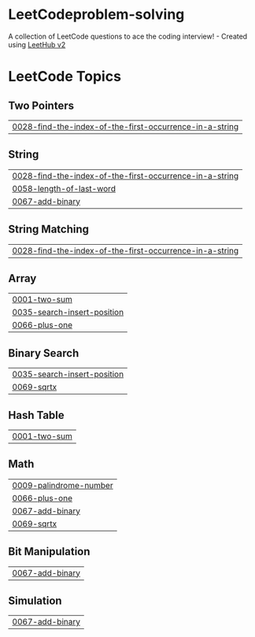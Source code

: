 # LeetCodeproblem-solving
A collection of LeetCode questions to ace the coding interview! - Created using [LeetHub v2](https://github.com/arunbhardwaj/LeetHub-2.0)

<!---LeetCode Topics Start-->
# LeetCode Topics
## Two Pointers
|  |
| ------- |
| [0028-find-the-index-of-the-first-occurrence-in-a-string](https://github.com/TarekEsmail18/LeetCodeproblem-solving/tree/master/0028-find-the-index-of-the-first-occurrence-in-a-string) |
## String
|  |
| ------- |
| [0028-find-the-index-of-the-first-occurrence-in-a-string](https://github.com/TarekEsmail18/LeetCodeproblem-solving/tree/master/0028-find-the-index-of-the-first-occurrence-in-a-string) |
| [0058-length-of-last-word](https://github.com/TarekEsmail18/LeetCodeproblem-solving/tree/master/0058-length-of-last-word) |
| [0067-add-binary](https://github.com/TarekEsmail18/LeetCodeproblem-solving/tree/master/0067-add-binary) |
## String Matching
|  |
| ------- |
| [0028-find-the-index-of-the-first-occurrence-in-a-string](https://github.com/TarekEsmail18/LeetCodeproblem-solving/tree/master/0028-find-the-index-of-the-first-occurrence-in-a-string) |
## Array
|  |
| ------- |
| [0001-two-sum](https://github.com/TarekEsmail18/LeetCodeproblem-solving/tree/master/0001-two-sum) |
| [0035-search-insert-position](https://github.com/TarekEsmail18/LeetCodeproblem-solving/tree/master/0035-search-insert-position) |
| [0066-plus-one](https://github.com/TarekEsmail18/LeetCodeproblem-solving/tree/master/0066-plus-one) |
## Binary Search
|  |
| ------- |
| [0035-search-insert-position](https://github.com/TarekEsmail18/LeetCodeproblem-solving/tree/master/0035-search-insert-position) |
| [0069-sqrtx](https://github.com/TarekEsmail18/LeetCodeproblem-solving/tree/master/0069-sqrtx) |
## Hash Table
|  |
| ------- |
| [0001-two-sum](https://github.com/TarekEsmail18/LeetCodeproblem-solving/tree/master/0001-two-sum) |
## Math
|  |
| ------- |
| [0009-palindrome-number](https://github.com/TarekEsmail18/LeetCodeproblem-solving/tree/master/0009-palindrome-number) |
| [0066-plus-one](https://github.com/TarekEsmail18/LeetCodeproblem-solving/tree/master/0066-plus-one) |
| [0067-add-binary](https://github.com/TarekEsmail18/LeetCodeproblem-solving/tree/master/0067-add-binary) |
| [0069-sqrtx](https://github.com/TarekEsmail18/LeetCodeproblem-solving/tree/master/0069-sqrtx) |
## Bit Manipulation
|  |
| ------- |
| [0067-add-binary](https://github.com/TarekEsmail18/LeetCodeproblem-solving/tree/master/0067-add-binary) |
## Simulation
|  |
| ------- |
| [0067-add-binary](https://github.com/TarekEsmail18/LeetCodeproblem-solving/tree/master/0067-add-binary) |
<!---LeetCode Topics End-->